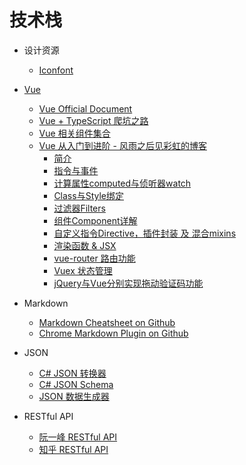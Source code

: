 # 技术栈
- 设计资源
	- [Iconfont](http://www.iconfont.cn/)

- [Vue](https://vuejs.org)
	- [Vue Official Document](https://vuejs.org/v2/guide/)
	- [Vue + TypeScript 爬坑之路](https://www.cnblogs.com/wisewrong/p/8570309.html)
	- [Vue 相关组件集合](https://github.com/opendigg/awesome-github-vue)
	- [Vue 从入门到进阶 - 风雨之后见彩虹的博客](https://www.cnblogs.com/moqiutao/)
		- [简介](https://www.cnblogs.com/moqiutao/p/8258353.html)
		- [指令与事件](https://www.cnblogs.com/moqiutao/p/8294830.html)
		- [计算属性computed与侦听器watch](https://www.cnblogs.com/moqiutao/p/8327440.html)
		- [Class与Style绑定](https://www.cnblogs.com/moqiutao/p/8328576.html)
		- [过滤器Filters](https://www.cnblogs.com/moqiutao/p/8328691.html)
		- [组件Component详解](https://www.cnblogs.com/moqiutao/p/8328931.html)
		- [自定义指令Directive，插件封装 及 混合mixins](https://www.cnblogs.com/moqiutao/p/8334780.html)
		- [渲染函数 & JSX](https://www.cnblogs.com/moqiutao/p/8335077.html)
		- [vue-router 路由功能](https://www.cnblogs.com/moqiutao/p/8336436.html)
		- [Vuex 状态管理](https://www.cnblogs.com/moqiutao/p/8336824.html)
		- [jQuery与Vue分别实现拖动验证码功能](https://www.cnblogs.com/moqiutao/p/8328664.html)

- Markdown
	- [Markdown Cheatsheet on Github](https://github.com/adam-p/markdown-here/wiki/Markdown-Cheatsheet)
	- [Chrome Markdown Plugin on Github](https://github.com/adam-p/markdown-here)

- JSON
	- [C# JSON 转换器](https://www.newtonsoft.com/json)
	- [C# JSON Schema](https://www.newtonsoft.com/jsonschema)
	- [JSON 数据生成器](https://www.json-generator.com/)

- RESTful API
	- [阮一峰 RESTful API](http://www.ruanyifeng.com/blog/2014/05/restful_api.html)
	- [知乎 RESTful API](https://zhuanlan.zhihu.com/p/25647039)
